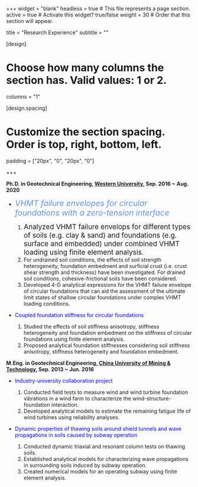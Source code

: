 +++
widget = "blank"
headless = true  # This file represents a page section.
active = true  # Activate this widget? true/false
weight = 30  # Order that this section will appear.

title = "Research Experience"
subtitle = ""

[design]
  # Choose how many columns the section has. Valid values: 1 or 2.
  columns = "1"

[design.spacing]
  # Customize the section spacing. Order is top, right, bottom, left.
  padding = ["20px", "0", "20px", "0"]

+++


**Ph.D. in Geotechnical Engineering, [Western University](https://www.eng.uwo.ca/grc/), Sep. 2016 ~ Aug. 2020**

* <span style="color:#6495ED; font-size:16pt;">*VHMT failure envelopes for circular foundations with a zero-tension interface*</span>
    1. <span style="font-size:14pt;">Analyzed VHMT failure envelops for different types of soils (e.g. clay & sand) and foundations (e.g. surface and embedded) under combined VHMT loading using finite element analysis.</span>
    2. For undrained soil conditions, the effects of soil strength heterogeneity, foundation embedment and surficial crust (i.e. crust shear strength and thickness) have been investigated. For drained soil conditions, cohesive-frictional soils have been considered.
    3. Developed 4-D analytical expressions for the VHMT failure envelope of circular foundations that can aid the assessment of the ultimate limit states of shallow circular foundations under complex VHMT loading conditions.

* <span style="color:blue">Coupled foundation stiffness for circular foundations</span>
    1. Studied the effects of soil stiffness anisotropy, stiffness heterogeneity and foundation embedment on the stiffness of circular foundations using finite element analysis.
    2. Proposed analytical foundation stiffnesses considering soil stiffness anisotropy, stiffness heterogeneity and foundation embedment.


**M.Eng. in Geotechnical Engineering, [China University of Mining & Technology](http://www.cumt.edu.cn/), Sep. 2013 ~ Jun. 2016**

* <span style="color:blue">Industry-university collaboration project</span>
    1. Conducted field tests to measure wind and wind turbine foundation vibrations in a wind farm to characterize the wind-structure-foundation interaction.
    2. Developed analytical models to estimate the remaining fatigue life of wind turbines using reliability analyses.

* <span style="color:blue">Dynamic properties of thawing soils around shield tunnels and wave propagations in soils caused by subway operation</span>
    1. Conducted dynamic triaxial and resonant column tests on thawing soils.
    2. Established analytical models for characterizing wave propagations in surrounding soils induced by subway operation.
    3. Created numerical models for an operating subway using finite element analysis.

